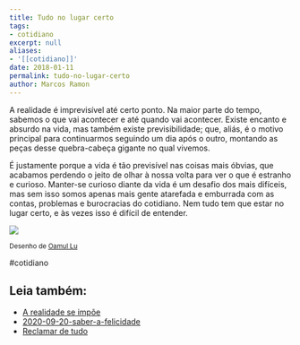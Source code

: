 ```yaml
---
title: Tudo no lugar certo
tags:
- cotidiano
excerpt: null
aliases:
- '[[cotidiano]]'
date: 2018-01-11
permalink: tudo-no-lugar-certo
author: Marcos Ramon
---
```

A realidade é imprevisível até certo ponto. Na maior parte do tempo, sabemos o que vai acontecer e até quando vai acontecer. Existe encanto e absurdo na vida, mas também existe previsibilidade; que, aliás, é o motivo principal para continuarmos seguindo um dia após o outro, montando as peças desse quebra-cabeça gigante no qual vivemos.

É justamente porque a vida é tão previsível nas coisas mais óbvias, que acabamos perdendo o jeito de olhar à nossa volta para ver o que é estranho e curioso. Manter-se curioso diante da vida é um desafio dos mais difíceis, mas sem isso somos apenas mais gente atarefada e emburrada com as contas, problemas e burocracias do cotidiano. Nem tudo tem que estar no lugar certo, e às vezes isso é difícil de entender.

![](https://cdn-images-1.medium.com/max/800/0*hRLpjCTwYx6D4nLr.jpg)

<small>Desenho de <a href="http://oamul.tumblr.com/">Oamul Lu</a></small>

#cotidiano<div class="leia-tambem" markdown="1">
## Leia também:

- <a href="/a-realidade-se-impoe">A realidade se impõe</a>
- <a href="/revisar2020-09-20-saber-a-felicidade">2020-09-20-saber-a-felicidade</a>
- <a href="/reclamar-de-tudo">Reclamar de tudo</a>
</div>
